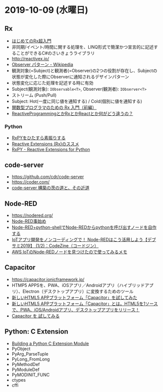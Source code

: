 # 2019-10-09 (水曜日)

## Rx

- [はじめてのRx超入門](https://qiita.com/nomok_/items/39b5d7c61810f274768d)
- 非同期/イベント/時間に関する処理を、LINQ形式で簡潔かつ宣言的に記述することができるC#のさいきょうライブラリ
- http://reactivex.io/
- [Observer パターン - Wikipedia](https://ja.wikipedia.org/wiki/Observer_%E3%83%91%E3%82%BF%E3%83%BC%E3%83%B3)
- 観測対象(=Subject)と観測者(=Observer)の2つの役割が存在し、Subjectの状態が変化した際にObserverに通知されるデザインパターン
- 状態変化に応じた処理を記述する時に有効
- Subject(観測対象): `IObservable<T>`, Observer(観測者): `IObserver<T>`
- ストリーム (Push/Pull)
- Subject: Hot(一度に同じ値を通知する) / Cold(個別に値を通知する)
- [関数型プログラマのための Rx 入門（前編）](http://okapies.hateblo.jp/entry/2015/03/04/031148)
- [ReactiveProgrammingとかRxとかReactとか何がどう違うの？](https://qiita.com/kamorits/items/7673f678cdb4c8334239)

### Python 

- [RxPYをひたすら素振りする](https://qiita.com/mmm_hiro/items/7c2e0b4e77a997534358)
- [Reactive Extensions (Rx)のススメ](https://qiita.com/frodo821/items/250f13c4583dac7e8ffa)
- [RxPY - Reactive Extensions for Python](https://githubja.com/reactivex/rxpy)

## code-server

- https://github.com/cdr/code-server
- https://coder.com/
- [code-server 構築の茨の道と、その近道](https://qiita.com/cognitom/items/6d8af8a71552ec9c6212)

## Node-RED

- https://nodered.org/
- [Node-RED事始め](https://qiita.com/joeartsea/items/93e8483a31292067c654)
- [Node-RED+python-shellでNode-REDからpythonを呼び出すノードを自作する](https://qiita.com/yasunari_matsuo/items/411affc9893211a9b523)
- [IoTアプリ開発をノンコーディングで！ Node-REDはこう活用しよう【デブサミ2019】 (1/2)：CodeZine（コードジン）](https://codezine.jp/article/detail/11416)
- [AWS IoTのNode-REDノードを見つけたので使ってみるメモ](https://www.1ft-seabass.jp/memo/2016/06/20/aws-iot-node-red-setting-memo/)

## Capacitor

- https://capacitor.ionicframework.jp/
- HTMP5 APPSを、PWA、iOSアプリ／Androidアプリ（ハイブリッドアプリ）、Electron（デスクトップアプリ）に変換するためのツール
- [新しいHTML5 APPプラットフォーム「Capacitor」を試してみた](https://qiita.com/rdlabo/items/c76e0321096318489513)
- [新しいHTML5 APPプラットフォーム「Capacitor」とは。HTML5を1ソースで、PWA、iOS/Androidアプリ、デスクトップアプリをリリース！](https://www.rdlabo.jp/article/973)
- [Capacitor を 試してみる](https://qiita.com/ganessa/items/d8452fd92335ea5c544a)

## Python: C Extension

- [Building a Python C Extension Module](https://realpython.com/build-python-c-extension-module/)
- PyObject
- PyArg_ParseTuple
- PyLong_FromLong
- PyMethodDef
- PyModuleDef
- PyMODINIT_FUNC
- ctypes
- cffi

